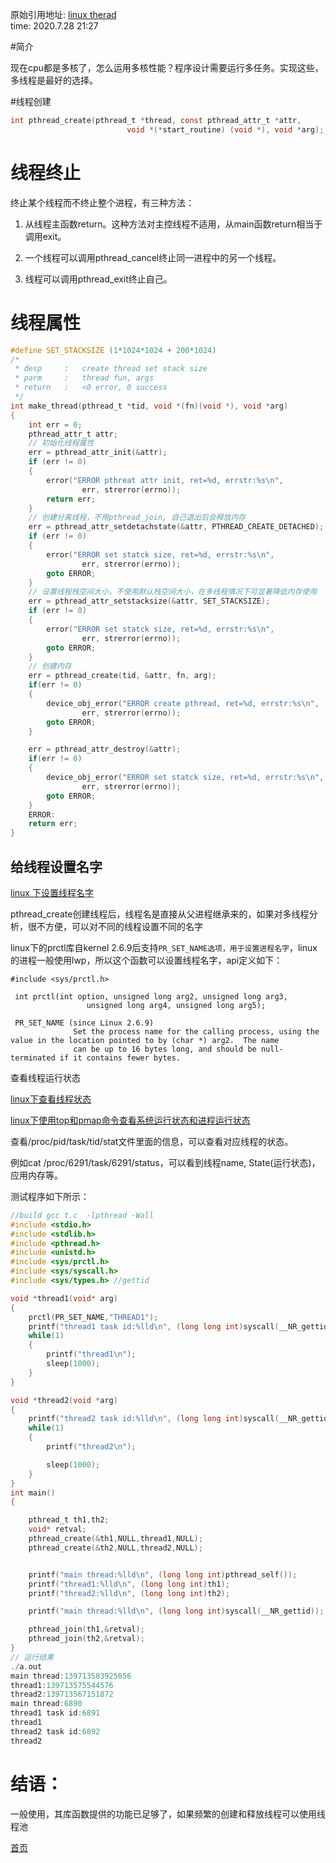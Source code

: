<!---title:linux_thread-->
<!---keywords:linux thread -->
原始引用地址:  [linux therad](http://yangkuncn.cn/linux_thread.html)   
time:  2020.7.28 21:27

#简介

现在cpu都是多核了，怎么运用多核性能？程序设计需要运行多任务。实现这些，多线程是最好的选择。

#线程创建

```c
int pthread_create(pthread_t *thread, const pthread_attr_t *attr,
                          void *(*start_routine) (void *), void *arg);
```

# 线程终止

终止某个线程而不终止整个进程，有三种方法：

1. 从线程主函数return。这种方法对主控线程不适用，从main函数return相当于调用exit。

2. 一个线程可以调用pthread_cancel终止同一进程中的另一个线程。

3. 线程可以调用pthread_exit终止自己。

   

# 线程属性

```c
#define SET_STACKSIZE (1*1024*1024 + 200*1024)
/*
 * desp     :   create thread set stack size
 * parm     :   thread fun, args
 * return   :   <0 error, 0 success
 */
int make_thread(pthread_t *tid, void *(fn)(void *), void *arg)
{
    int err = 0;
	pthread_attr_t attr;
    // 初始化线程属性
    err = pthread_attr_init(&attr);
    if (err != 0)
    {
        error("ERROR pthreat attr init, ret=%d, errstr:%s\n",
                err, strerror(errno));
        return err;
    }
	// 创建分离线程，不用pthread_join, 自己退出后会释放内存
    err = pthread_attr_setdetachstate(&attr, PTHREAD_CREATE_DETACHED);
    if (err != 0)
    {
        error("ERROR set statck size, ret=%d, errstr:%s\n",
                err, strerror(errno));
        goto ERROR;
    }
	// 设置线程栈空间大小，不使用默认栈空间大小，在多线程情况下可显著降低内存使用
    err = pthread_attr_setstacksize(&attr, SET_STACKSIZE);
    if (err != 0)
    {
        error("ERROR set statck size, ret=%d, errstr:%s\n",
                err, strerror(errno));
        goto ERROR;
    }
	// 创建内存
    err = pthread_create(tid, &attr, fn, arg);
    if(err != 0)
    {
        device_obj_error("ERROR create pthread, ret=%d, errstr:%s\n",
                err, strerror(errno));
        goto ERROR;
    }

    err = pthread_attr_destroy(&attr);
    if(err != 0)
    {
        device_obj_error("ERROR set statck size, ret=%d, errstr:%s\n",
                err, strerror(errno));
        goto ERROR;
    }
    ERROR:
    return err;
}
```

## 给线程设置名字

[linux 下设置线程名字](https://blog.csdn.net/lijzheng/article/details/39963331)

pthread_create创建线程后，线程名是直接从父进程继承来的，如果对多线程分析，很不方便，可以对不同的线程设置不同的名字

linux下的prctl库自kernel 2.6.9后支持`PR_SET_NAME选项，用于设置进程名字`，linux的进程一般使用lwp，所以这个函数可以设置线程名字，api定义如下：

```
#include <sys/prctl.h>

 int prctl(int option, unsigned long arg2, unsigned long arg3,
                 unsigned long arg4, unsigned long arg5);

 PR_SET_NAME (since Linux 2.6.9)
              Set the process name for the calling process, using the value in the location pointed to by (char *) arg2.  The name
              can be up to 16 bytes long, and should be null-terminated if it contains fewer bytes.
```

查看线程运行状态 

[linux下查看线程状态](https://www.cnblogs.com/youyipin/p/7771689.html)

[linux下使用top和pmap命令查看系统运行状态和进程运行状态](https://blog.csdn.net/baobingji/article/details/84111380)

查看/proc/pid/task/tid/stat文件里面的信息，可以查看对应线程的状态。

例如cat /proc/6291/task/6291/status，可以看到线程name, State(运行状态)，应用内存等。

测试程序如下所示：

```c
//build gcc t.c  -lpthread -Wall
#include <stdio.h>
#include <stdlib.h>
#include <pthread.h>
#include <unistd.h>
#include <sys/prctl.h>
#include <sys/syscall.h>
#include <sys/types.h> //gettid

void *thread1(void* arg)
{
	prctl(PR_SET_NAME,"THREAD1");
	printf("thread1 task id:%lld\n", (long long int)syscall(__NR_gettid));
	while(1)
	{
		printf("thread1\n");
		sleep(1000);
	}
}

void *thread2(void *arg)
{
	printf("thread2 task id:%lld\n", (long long int)syscall(__NR_gettid));
	while(1)
	{
		printf("thread2\n");

		sleep(1000);
	}
}
int main()
{

	pthread_t th1,th2;
	void* retval;
	pthread_create(&th1,NULL,thread1,NULL);
	pthread_create(&th2,NULL,thread2,NULL);


	printf("main thread:%lld\n", (long long int)pthread_self());
	printf("thread1:%lld\n", (long long int)th1);
	printf("thread2:%lld\n", (long long int)th2);

	printf("main thread:%lld\n", (long long int)syscall(__NR_gettid));

	pthread_join(th1,&retval);
	pthread_join(th2,&retval);
}
// 运行结果
./a.out 
main thread:139713583925056
thread1:139713575544576
thread2:139713567151872
main thread:6890
thread1 task id:6891
thread1
thread2 task id:6892
thread2

```



# 结语：

一般使用，其库函数提供的功能已足够了，如果频繁的创建和释放线程可以使用线程池





[首页](http://yangkuncn.cn/index.html)


